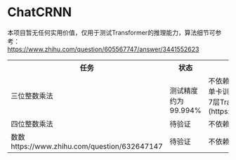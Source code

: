 # ChatCRNN

本项目暂无任何实用价值，仅用于测试Transformer的推理能力，算法细节可参考：<br>
https://www.zhihu.com/question/605567747/answer/3441552623

<table>
<tr><th>任务</th><th>状态</th><th>说明</th></tr>
<tr><td>三位整数乘法</td><td>
<br>
测试精度约为99.994%</td><td>不依赖CoT、编程等任何辅助方式
<br>单卡训练半小时
<br>7层Transformer
[训练数据集](./dataset_m3.py)
[测试代码](https://github.com/myhub/tr/releases/download/2.8.1/ChatCRNN_m3.zip)

</td></tr>
<tr><td>四位整数乘法</td><td>待验证</td><td>不依赖CoT、编程等任何辅助方式</td></tr>
<tr><td>数数 
https://www.zhihu.com/question/632647147
</td><td>待验证</td><td>不依赖CoT、编程等任何辅助方式</td></tr>
</table>

<!-- **状态说明**<br>
完美解决：指推理精度达到100% -->

